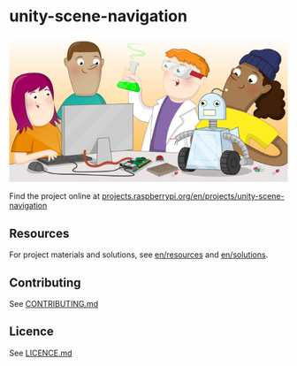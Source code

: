# unity-scene-navigation

![unity-scene-navigation](banner.png)

Find the project online at [projects.raspberrypi.org/en/projects/unity-scene-navigation](https://projects.raspberrypi.org/en/projects/unity-scene-navigation)

## Resources
For project materials and solutions, see [en/resources](https://github.com/raspberrypilearning/unity-scene-navigation/tree/master/en/resources) and [en/solutions](https://github.com/raspberrypilearning/unity-scene-navigation/tree/master/en/solutions).

## Contributing
See [CONTRIBUTING.md](CONTRIBUTING.md)

## Licence
 See [LICENCE.md](LICENCE.md)